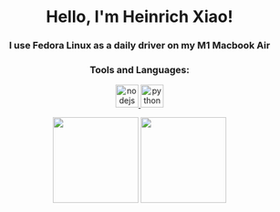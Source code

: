 <h1 align="center"> Hello, I'm Heinrich Xiao!</h1>

<h3 align="center">I use Fedora Linux as a daily driver on my M1 Macbook Air</h3>

<h3 align="center">Tools and Languages:</h3>

<p align="center">
 <!-- Node.js icon -->
 <a href="https://nodejs.org/en" target="_blank">
    <img src="https://avatars.githubusercontent.com/u/9950313?s=48&v=4" alt="nodejs" width="40" height="40"/>
 </a> 
 <!-- Python icon -->
 <a href="https://www.python.org" target="_blank">
    <img src="https://upload.wikimedia.org/wikipedia/commons/thumb/c/c3/Python-logo-notext.svg/230px-Python-logo-notext.svg.png" alt="python" width="40" height="40"/>
 </a>
</p>

<p align= "center">
  <img height= "150" src="https://github-readme-stats.vercel.app/api?username=heinrich-xiao&theme=radical&show_icons=true&include_all_commits=true" />
  <img height= "150" src="https://github-readme-stats.vercel.app/api/top-langs/?username=heinrich-xiao&theme=react&layout=compact" />
</p>
